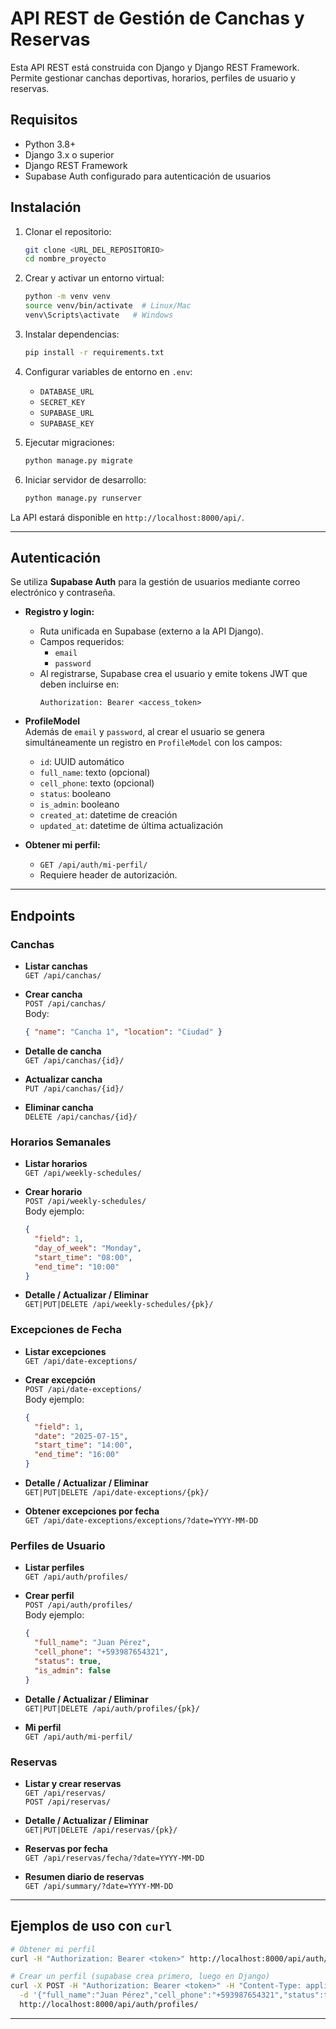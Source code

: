 # API REST de Gestión de Canchas y Reservas

Esta API REST está construida con Django y Django REST Framework. Permite gestionar canchas deportivas, horarios, perfiles de usuario y reservas.

## Requisitos

- Python 3.8+
- Django 3.x o superior
- Django REST Framework
- Supabase Auth configurado para autenticación de usuarios

## Instalación

1. Clonar el repositorio:
   ```bash
   git clone <URL_DEL_REPOSITORIO>
   cd nombre_proyecto
   ```

2. Crear y activar un entorno virtual:
   ```bash
   python -m venv venv
   source venv/bin/activate  # Linux/Mac
   venv\Scripts\activate   # Windows
   ```

3. Instalar dependencias:
   ```bash
   pip install -r requirements.txt
   ```

4. Configurar variables de entorno en `.env`:
   - `DATABASE_URL`
   - `SECRET_KEY`
   - `SUPABASE_URL`
   - `SUPABASE_KEY`

5. Ejecutar migraciones:
   ```bash
   python manage.py migrate
   ```

6. Iniciar servidor de desarrollo:
   ```bash
   python manage.py runserver
   ```

La API estará disponible en `http://localhost:8000/api/`.

---

## Autenticación

Se utiliza **Supabase Auth** para la gestión de usuarios mediante correo electrónico y contraseña.

- **Registro y login:** 
  - Ruta unificada en Supabase (externo a la API Django).
  - Campos requeridos: 
    - `email`
    - `password`
  - Al registrarse, Supabase crea el usuario y emite tokens JWT que deben incluirse en:
    ```
    Authorization: Bearer <access_token>
    ```

- **ProfileModel**  
  Además de `email` y `password`, al crear el usuario se genera simultáneamente un registro en `ProfileModel` con los campos:
  - `id`: UUID automático
  - `full_name`: texto (opcional)
  - `cell_phone`: texto (opcional)
  - `status`: booleano
  - `is_admin`: booleano
  - `created_at`: datetime de creación
  - `updated_at`: datetime de última actualización

- **Obtener mi perfil:**
  - `GET /api/auth/mi-perfil/`
  - Requiere header de autorización.

---

## Endpoints

### Canchas

- **Listar canchas**  
  `GET /api/canchas/`

- **Crear cancha**  
  `POST /api/canchas/`  
  Body:  
  ```json
  { "name": "Cancha 1", "location": "Ciudad" }
  ```

- **Detalle de cancha**  
  `GET /api/canchas/{id}/`

- **Actualizar cancha**  
  `PUT /api/canchas/{id}/`

- **Eliminar cancha**  
  `DELETE /api/canchas/{id}/`

### Horarios Semanales

- **Listar horarios**  
  `GET /api/weekly-schedules/`

- **Crear horario**  
  `POST /api/weekly-schedules/`  
  Body ejemplo:
  ```json
  {
    "field": 1,
    "day_of_week": "Monday",
    "start_time": "08:00",
    "end_time": "10:00"
  }
  ```

- **Detalle / Actualizar / Eliminar**  
  `GET|PUT|DELETE /api/weekly-schedules/{pk}/`

### Excepciones de Fecha

- **Listar excepciones**  
  `GET /api/date-exceptions/`

- **Crear excepción**  
  `POST /api/date-exceptions/`  
  Body ejemplo:
  ```json
  {
    "field": 1,
    "date": "2025-07-15",
    "start_time": "14:00",
    "end_time": "16:00"
  }
  ```

- **Detalle / Actualizar / Eliminar**  
  `GET|PUT|DELETE /api/date-exceptions/{pk}/`

- **Obtener excepciones por fecha**  
  `GET /api/date-exceptions/exceptions/?date=YYYY-MM-DD`

### Perfiles de Usuario

- **Listar perfiles**  
  `GET /api/auth/profiles/`

- **Crear perfil**  
  `POST /api/auth/profiles/`  
  Body ejemplo:
  ```json
  {
    "full_name": "Juan Pérez",
    "cell_phone": "+593987654321",
    "status": true,
    "is_admin": false
  }
  ```

- **Detalle / Actualizar / Eliminar**  
  `GET|PUT|DELETE /api/auth/profiles/{pk}/`

- **Mi perfil**  
  `GET /api/auth/mi-perfil/`

### Reservas

- **Listar y crear reservas**  
  `GET /api/reservas/`  
  `POST /api/reservas/`

- **Detalle / Actualizar / Eliminar**  
  `GET|PUT|DELETE /api/reservas/{pk}/`

- **Reservas por fecha**  
  `GET /api/reservas/fecha/?date=YYYY-MM-DD`

- **Resumen diario de reservas**  
  `GET /api/summary/?date=YYYY-MM-DD`

---

## Ejemplos de uso con `curl`

```bash
# Obtener mi perfil
curl -H "Authorization: Bearer <token>" http://localhost:8000/api/auth/mi-perfil/

# Crear un perfil (supabase crea primero, luego en Django)
curl -X POST -H "Authorization: Bearer <token>" -H "Content-Type: application/json" \
  -d '{"full_name":"Juan Pérez","cell_phone":"+593987654321","status":true,"is_admin":false}' \
  http://localhost:8000/api/auth/profiles/
```

---
